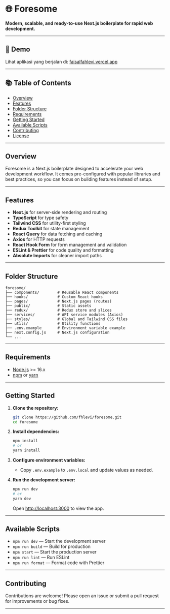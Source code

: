 <h1 align='left'>🌐 Foresome</h1>

<p align="left">
    <b>Modern, scalable, and ready-to-use Next.js boilerplate for rapid web development.</b>
</p>

---

## 🚀 Demo

Lihat aplikasi yang berjalan di: [faisalfahlevi.vercel.app](https://faisalfahlevi.vercel.app/)

---

## 📚 Table of Contents

- [Overview](#overview)
- [Features](#features)
- [Folder Structure](#folder-structure)
- [Requirements](#requirements)
- [Getting Started](#getting-started)
- [Available Scripts](#available-scripts)
- [Contributing](#contributing)
- [License](#license)

---

## Overview

Foresome is a Next.js boilerplate designed to accelerate your web development workflow. It comes pre-configured with popular libraries and best practices, so you can focus on building features instead of setup.

---

## Features

- **Next.js** for server-side rendering and routing
- **TypeScript** for type safety
- **Tailwind CSS** for utility-first styling
- **Redux Toolkit** for state management
- **React Query** for data fetching and caching
- **Axios** for HTTP requests
- **React Hook Form** for form management and validation
- **ESLint & Prettier** for code quality and formatting
- **Absolute Imports** for cleaner import paths

---

## Folder Structure

```
foresome/
├── components/        # Reusable React components
├── hooks/             # Custom React hooks
├── pages/             # Next.js pages (routes)
├── public/            # Static assets
├── redux/             # Redux store and slices
├── services/          # API service modules (Axios)
├── styles/            # Global and Tailwind CSS files
├── utils/             # Utility functions
├── .env.example       # Environment variable example
├── next.config.js     # Next.js configuration
└── ...
```

---

## Requirements

- [Node.js](https://nodejs.org/) >= 16.x
- [npm](https://www.npmjs.com/) or [yarn](https://yarnpkg.com/)

---

## Getting Started

1. **Clone the repository:**
     ```bash
     git clone https://github.com/fhlevi/foresome.git
     cd foresome
     ```

2. **Install dependencies:**
     ```bash
     npm install
     # or
     yarn install
     ```

3. **Configure environment variables:**
     - Copy `.env.example` to `.env.local` and update values as needed.

4. **Run the development server:**
     ```bash
     npm run dev
     # or
     yarn dev
     ```
     Open [http://localhost:3000](http://localhost:3000) to view the app.

---

## Available Scripts

- `npm run dev` — Start the development server
- `npm run build` — Build for production
- `npm start` — Start the production server
- `npm run lint` — Run ESLint
- `npm run format` — Format code with Prettier

---

## Contributing

Contributions are welcome! Please open an issue or submit a pull request for improvements or bug fixes.

---

